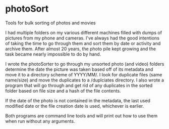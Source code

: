 # photoSort
Tools for bulk sorting of photos and movies

I had multiple folders on my various different machines filled with dumps of pictures from my phone and cameras.  I've always had the good intentions of taking the time to go through them and sort them by date or activity and archive them.  After almost 20 years, the photo pile kept growing and the task became nearly impossible to do by hand.  

I wrote the photoSorter to go through my unsorted photo (and video) folders determine the date the picture was taken based off of its metadata and move it to a directory scheme of YYYY/MM/.  I look for duplicate files (same name/size) and move the duplicates to a /duplciates directory.  I also wrote a program that will go through and get rid of any duplicates in the sorted folder based on file size and a hash of the file contents.  

If the date of the photo is not contained in the metadata, the last used modified date or the file creation date is used, whichever is earlier.  

Both programs are command line tools and will print out how to use them when run without any arguments.

